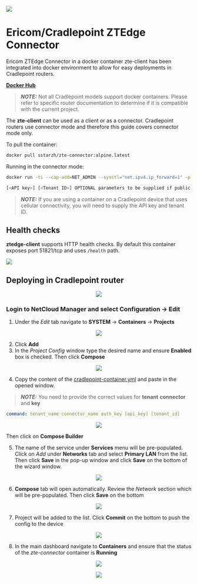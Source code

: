 <p align="left">
  <img src="images/ericom.png"/>
</p>

# Ericom/Cradlepoint ZTEdge Connector
Ericom ZTEdge Connector in a docker container
zte-client has been integrated into docker environment to allow for easy deployments in Cradlepoint routers.

[**Docker Hub**](https://hub.docker.com/r/sstarzh/zte-connector/tags)

> **_NOTE:_** Not all Cradlepoint models support docker containers. Please refer to specific router documentation to determine if it is compatible with the current project.

The **zte-client** can be used as a client or as a connector. Cradlepoint routers use connector mode and therefore this guide covers connector mode only.

To pull the container:

```bash
docker pull sstarzh/zte-connector:alpine.latest
```

Running in the connector mode:

```bash
docker run -ti --cap-add=NET_ADMIN --sysctl="net.ipv4.ip_forward=1" -p 51821:51821 sstarzh/zte-connector:alpine.latest <tenant name> <connector name> <key> [<API key>] [<Tenant ID>]
```

```bash
[<API key>] [<Tenant ID>] OPTIONAL parameters to be supplied if public IP update is required. In most cases this is applicable to containers running on Cradlepoint devices that use cellular connectivity and therefore do not have a static IP address.
```

> **_NOTE:_** If you are using a container on a Cradlepoint device that uses cellular connectivity, you will need to supply the API key and tenant ID.

## Health checks

**ztedge-client** supports HTTP health checks. By default this container exposes port 51821/tcp and uses `/health` path. 

<p align="left">
  <img src="images/cp.png"/>
</p>

## Deploying in Cradlepoint router

<p align="center">
  <img src="images/ztna.png"/>
</p>

### Login to NetCloud Manager and select Configuration -> Edit

1. Under the *Edit* tab navigate to **SYSTEM** -> **Containers** -> **Projects**

<p align="center">
  <img src="images/projects_add.png"/>
</p>

2. Click **Add**
3. In the *Project Config* window type the desired name and ensure **Enabled** box is checked. Then click **Compose**

<p align="center">
  <img src="images/project_config.png"/>
</p>

4. Copy the content of the [cradlepoint-container.yml](https://github.com/sstarzh/zte-connector/blob/main/cradlepoint-container.yml) and paste in the opened window. 

> **_NOTE:_** You need to provide the correct values for **tenant** **connector** and **key**

```yaml
command: tenant_name connector_name auth_key [api_key] [tenant_id]
```

<p align="center">
  <img src="images/yaml.png"/>
</p>

Then click on **Compose Builder**

5. The name of the service under **Services** menu will be pre-populated. Click on *Add* under **Networks** tab and select **Primary LAN** from the list. Then click **Save** in the pop-up window and click **Save** on the bottom of the wizard window.

<p align="center">
  <img src="images/network_add.png"/>
</p>

6. **Compose** tab will open automatically. Review the *Network* section which will be pre-populated. Then click **Save** on the bottom

<p align="center">
  <img src="images/network.png"/>
</p>

7. Project will be added to the list. Click **Commit** on the bottom to push the config to the device

<p align="center">
  <img src="images/commit.png"/>
</p>

8. In the main dashboard navigate to **Containers** and ensure that the status of the *zte-connector* container is **Running**

<p align="center">
  <img src="images/containers.png"/>
</p>

<p align="center">
  <img src="images/running.png"/>
</p>
